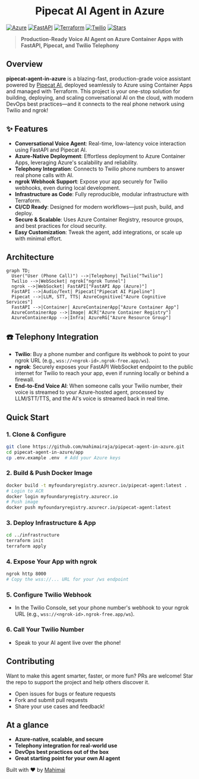 <h1 align="center">
Pipecat AI Agent in Azure
</h1>

[![Azure](https://img.shields.io/badge/Azure-Container%20App-blue?logo=microsoft-azure)](https://azure.microsoft.com/en-us/products/container-apps)
[![FastAPI](https://img.shields.io/badge/FastAPI-async%20web%20framework-green?logo=fastapi)](https://fastapi.tiangolo.com/)
[![Terraform](https://img.shields.io/badge/Terraform-IaC-purple?logo=terraform)](https://www.terraform.io/)
[![Twilio](https://img.shields.io/badge/Twilio-Voice%20Integration-red?logo=twilio)](https://www.twilio.com/)
[![Stars](https://img.shields.io/github/stars/mahimairaja/pipecat-agent-in-azure?style=social)](https://github.com/mahimairaja/pipecat-agent-in-azure/stargazers)

> **Production-Ready Voice AI Agent on Azure Container Apps with FastAPI, Pipecat, and Twilio Telephony**


## Overview

**pipecat-agent-in-azure** is a blazing-fast, production-grade voice assistant powered by [Pipecat AI](https://github.com/pipecat-ai/pipecat), deployed seamlessly to Azure using Container Apps and managed with Terraform. This project is your one-stop solution for building, deploying, and scaling conversational AI on the cloud, with modern DevOps best practices—and it connects to the real phone network using Twilio and ngrok!


## ✨ Features

- **Conversational Voice Agent**: Real-time, low-latency voice interaction using FastAPI and Pipecat AI.
- **Azure-Native Deployment**: Effortless deployment to Azure Container Apps, leveraging Azure's scalability and reliability.
- **Telephony Integration**: Connects to Twilio phone numbers to answer real phone calls with AI.
- **ngrok Webhook Support**: Expose your app securely for Twilio webhooks, even during local development.
- **Infrastructure as Code**: Fully reproducible, modular infrastructure with Terraform.
- **CI/CD Ready**: Designed for modern workflows—just push, build, and deploy.
- **Secure & Scalable**: Uses Azure Container Registry, resource groups, and best practices for cloud security.
- **Easy Customization**: Tweak the agent, add integrations, or scale up with minimal effort.


## Architecture

```mermaid
graph TD;
  User("User (Phone Call)") -->|Telephony| Twilio["Twilio"]
  Twilio -->|WebSocket| ngrok["ngrok Tunnel"]
  ngrok -->|WebSocket| FastAPI["FastAPI App (Azure)"]
  FastAPI -->|Audio/Text| Pipecat["Pipecat AI Pipeline"]
  Pipecat -->|LLM, STT, TTS| AzureCognitive["Azure Cognitive Services"]
  FastAPI -->|Container| AzureContainerApp["Azure Container App"]
  AzureContainerApp -->|Image| ACR["Azure Container Registry"]
  AzureContainerApp -->|Infra| AzureRG["Azure Resource Group"]
```



## ☎️ Telephony Integration

- **Twilio**: Buy a phone number and configure its webhook to point to your ngrok URL (e.g., `wss://<ngrok-id>.ngrok-free.app/ws`).
- **ngrok**: Securely exposes your FastAPI WebSocket endpoint to the public internet for Twilio to reach your app, even if running locally or behind a firewall.
- **End-to-End Voice AI**: When someone calls your Twilio number, their voice is streamed to your Azure-hosted agent, processed by LLM/STT/TTS, and the AI's voice is streamed back in real time.


##  Quick Start

### 1. Clone & Configure
```bash
git clone https://github.com/mahimairaja/pipecat-agent-in-azure.git
cd pipecat-agent-in-azure/app
cp .env.example .env  # Add your Azure keys
```

### 2. Build & Push Docker Image
```bash
docker build -t myfoundaryregistry.azurecr.io/pipecat-agent:latest .
# Login to ACR
docker login myfoundaryregistry.azurecr.io
# Push image
docker push myfoundaryregistry.azurecr.io/pipecat-agent:latest
```

### 3. Deploy Infrastructure & App
```bash
cd ../infrastructure
terraform init
terraform apply
```

### 4. Expose Your App with ngrok
```bash
ngrok http 8000
# Copy the wss://... URL for your /ws endpoint
```

### 5. Configure Twilio Webhook
- In the Twilio Console, set your phone number's webhook to your ngrok URL (e.g., `wss://<ngrok-id>.ngrok-free.app/ws`).

### 6. Call Your Twilio Number
- Speak to your AI agent live over the phone!


## Contributing

Want to make this agent smarter, faster, or more fun? PRs are welcome! Star the repo to support the project and help others discover it.

- Open issues for bugs or feature requests
- Fork and submit pull requests
- Share your use cases and feedback!


## At a glance

- **Azure-native, scalable, and secure**
- **Telephony integration for real-world use**
- **DevOps best practices out of the box**
- **Great starting point for your own AI agent**


Built with ❤️ by [Mahimai](https://github.com/mahimairaja)